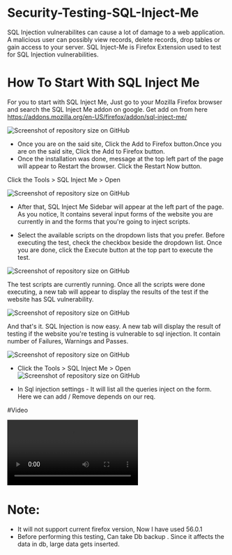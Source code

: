 # Security-Testing-SQL-Inject-Me
SQL Injection vulnerabilites can cause a lot of damage to a web application. A malicious user can possibly view records, delete records, drop tables or gain access to your server. SQL Inject-Me is Firefox Extension used to test for SQL Injection vulnerabilities.

# How To Start With SQL Inject Me
For you to start with SQL Inject Me, Just go to your Mozilla Firefox browser and search the SQL   Inject Me addon on google.
   Get add on from here
 https://addons.mozilla.org/en-US/firefox/addon/sql-inject-me/
 
  ![Screenshot of repository size on GitHub](https://github.com/TSQAteam/Security-Testing-SQL-Inject-Me/blob/master/images/1.png)
  
   - Once you are on the said site, Click the Add to Firefox button.Once you are on the said site, Click  the Add to Firefox button.
   - Once the installation was done, message at the top left part of the page will appear to Restart the browser. Click the Restart Now  button.
   
   Click  the Tools > SQL Inject Me > Open
   
   ![Screenshot of repository size on GitHub](https://github.com/TSQAteam/Security-Testing-SQL-Inject-Me/blob/master/images/2.png)
 
   - After that,  SQL Inject Me Sidebar will appear at the left part of the page. As you notice, It contains several input forms of the website you are currently in and the forms that you're going to inject scripts. 
      
   - Select the available scripts on the dropdown lists that you prefer. Before executing the test, check the checkbox beside the dropdown list. Once you are done, click the Execute button at the top part to execute the test.
   
  ![Screenshot of repository size on GitHub](https://github.com/TSQAteam/Security-Testing-SQL-Inject-Me/blob/master/images/3.png)

   The test scripts are currently running. Once all the scripts were done executing, a new tab will appear to display the results of the test if the website has SQL vulnerability.
   
  ![Screenshot of repository size on GitHub](https://github.com/TSQAteam/Security-Testing-SQL-Inject-Me/blob/master/images/4.png)
  
  And that's it. SQL Injection is now easy. A new tab will display the result of testing if the website you're testing is vulnerable to sql injection. It contain number of Failures, Warnings and Passes.
  
   ![Screenshot of repository size on GitHub](https://github.com/TSQAteam/Security-Testing-SQL-Inject-Me/blob/master/images/5.png)
   
   - Click  the Tools > SQL Inject Me > Open
      ![Screenshot of repository size on GitHub](https://github.com/TSQAteam/Security-Testing-SQL-Inject-Me/blob/master/images/6.png)
      
   -  In Sql injection settings  - It will list all the queries inject on the form. Here we can add / Remove depends on our req.
   
   
   #Video
   
   ![Videoof repository size on GitHub](https://github.com/TSQAteam/Security-Testing-SQL-Inject-Me/blob/master/video/Run_video.mp4)
   
  
   # Note:
   - It will not support current firefox version, Now I have used 56.0.1
   - Before performing this testing, Can take Db backup . Since it affects the data in db, large data gets inserted.
